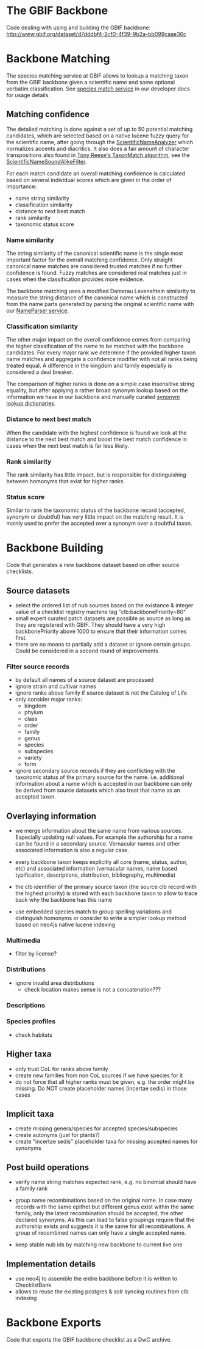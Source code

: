 # The GBIF Backbone
Code dealing with using and building the GBIF backbone:
http://www.gbif.org/dataset/d7dddbf4-2cf0-4f39-9b2a-bb099caae36c

# Backbone Matching
The species matching service at GBIF allows to lookup a matching taxon from the GBIF backbone given a scientific name and some optional verbatim classification. 
See [species match service](http://www.gbif.org/developer/species#searching) in our developer docs for usage details.


## Matching confidence
The detailed matching is done against a set of up to 50 potential matching candidates, which are selected based on a native lucene fuzzy query for the scientific name, after going through the [ScientificNameAnalyzer](https://github.com/gbif/checklistbank/blob/master/checklistbank-nub/src/main/java/org/gbif/nub/lookup/ScientificNameAnalyzer.java) which normalizes accents and diacritics. It also does a fair amount of character transpositions also found in [Tony Reese's TaxonMatch algorithm](http://www.cmar.csiro.au/datacentre/taxamatch.htm), see the [ScientificNameSoundAlikeFilter](https://github.com/gbif/checklistbank/blob/master/checklistbank-nub/src/main/java/org/gbif/nub/lookup/ScientificNameSoundAlikeFilter.java).

For each match candidate an overall matching confidence is calculated based on several individual scores which are given in the order of importance:

 - name string similarity
 - classification similarity
 - distance to next best match
 - rank similarity
 - taxonomic status score

### Name similarity
The string similarity of the canonical scientific name is the single most important factor for the overall matching confidence. Only straight canonical name matches are considered trusted matches if no further confidence is found. Fuzzy matches are considered real matches just in cases when the classification provides more evidence.

The backbone matching uses a modified Damerau Levenshtein similarity to measure the string distance of the canonical name which is constructed from the name parts generated by 
parsing the original scientific name with our [NameParser service](http://www.gbif.org/developer/species#parser).

### Classification similarity
The other major impact on the overall confidence comes from comparing the higher classification of the name to be matched with the backbone candidates. For every major rank we determine if the provided higher taxon name matches and aggregate a confidence modifier with not all ranks being treated equal. A difference in the kingdom and family especially is considered a deal breaker.

The comparison of higher ranks is done on a simple case insensitive string equality, but after applying a rather broad synonym lookup based on the information we have in our backbone and manually curated [synonym lookup dictionaries](http://rs.gbif.org/dictionaries/synonyms/).


### Distance to next best match
When the candidate with the highest confidence is found we look at the distance to the next best match and boost the best match confidence in cases when the next best match is far less likely.


### Rank similarity
The rank similarity has little impact, but is responsible for distinguishing between homonyms that exist for higher ranks.

### Status score
Similar to rank the taxonomic status of the backbone record (accepted, synonym or doubtful) has very little impact on the matching result. It is mainly used to prefer the accepted over a synonym over a doubtful taxon.




# Backbone Building
Code that generates a new backbone dataset based on other source checklists.


## Source datasets
 - select the ordered list of nub sources based on the existance & integer value of a checklist registry machine tag "clb:backbonePriority=80"
 - small expert curated patch datasets are possible as source as long as they are registered with GBIF. They should have a very high backbonePriority above 1000 to ensure that their information comes first.
 - there are no means to partially add a dataset or ignore certain groups. Could be considered in a second round of improvements

### Filter source records
 - by default all names of a source dataset are processed
 - ignore strain and cultivar names
 - ignore ranks above family if source dataset is not the Catalog of Life
 - only consider major ranks:
	- kingdom
	- phylum
	- class
	- order
	- family
	- genus
	- species
	- subspecies
	- variety
	- form
- ignore secondary source records if they are conflicting with the taxonomic status of the primary source for the name. i.e. additional information about a name which is accepted in our backbone can only be derived from source datasets which also treat that name as an accepted taxon.


## Overlaying information
 - we merge information about the same name from various sources. Especially updating null values. For example the authorship for a name can be found in a secondary source. Vernacular names and other associated information is also a regular case.

 - every backbone taxon keeps explicitly all core (name, status, author, etc) and associated information (vernacular names, name based typification, descriptions, distribution, bibliography, multimedia)

 - the clb identifier of the primary source taxon (the source clb record with the highest priority) is stored with each backbone taxon to allow to trace back why the backbone has this name

 - use embedded species match to group spelling variations and distinguish homonyms or consider to write a simpler lookup method based on neo4js native lucene indexing

### Multimedia
 - filter by license?

### Distributions
 - ignore invalid area distributions
	 - check location makes sense is not a concatenation???

### Descriptions

### Species profiles
 - check habitats
 

 
## Higher taxa
 - only trust CoL for ranks above family
 - create new families from non CoL sources if we have species for it
 - do not force that all higher ranks must be given, e.g. the order might be missing. Do NOT create placeholder names (incertae sedis) in those cases

## Implicit taxa
 - create missing genera/species for accepted species/subspecies
 - create autonyms (just for plants?)
 - create "incertae sedis" placeholder taxa for missing accepted names for synonyms

## Post build operations
 - verify name string matches expected rank, e.g. no binomial should have a family rank

 - group name recombinations based on the original name. In case many records with the same epithet but different genus exist within the same family, only the latest recombination should be accepted, the other declared synonyms. As this can lead to false groupings require that the authorship exists and suggests it is the same for all recombinations. A group of recombined names can only have a single accepted name. 

 - keep stable nub ids by matching new backbone to current live one

## Implementation details
- use neo4j to assemble the entire backbone before it is written to ChecklistBank
- allows to reuse the existing postgres & solr syncing routines from clb indexing


# Backbone Exports
Code that exports the GBIF backbone checklist as a DwC archive.